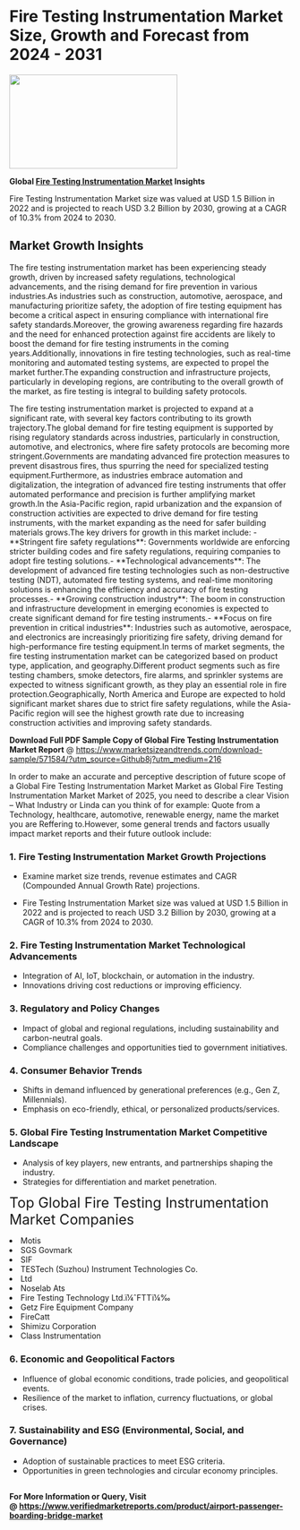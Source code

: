 <H1>Fire Testing Instrumentation Market Size, Growth and Forecast from 2024 - 2031</H1><img class="aligncenter size-medium wp-image-584254" src="https://thirdeyenews.in/wp-content/uploads/2024/09/Global-Market-Research-300x168.jpeg" alt="" width="300" height="168" /><p><strong>Global&nbsp;<a href="https://www.marketsizeandtrends.com/download-sample/571584/?utm_source=Github8j?utm_medium=216">Fire Testing Instrumentation Market</a> Insights</strong></p><p>Fire Testing Instrumentation Market size was valued at USD 1.5 Billion in 2022 and is projected to reach USD 3.2 Billion by 2030, growing at a CAGR of 10.3% from 2024 to 2030.</p><p><h2>Market Growth Insights</h2> <p>The fire testing instrumentation market has been experiencing steady growth, driven by increased safety regulations, technological advancements, and the rising demand for fire prevention in various industries.As industries such as construction, automotive, aerospace, and manufacturing prioritize safety, the adoption of fire testing equipment has become a critical aspect in ensuring compliance with international fire safety standards.Moreover, the growing awareness regarding fire hazards and the need for enhanced protection against fire accidents are likely to boost the demand for fire testing instruments in the coming years.Additionally, innovations in fire testing technologies, such as real-time monitoring and automated testing systems, are expected to propel the market further.The expanding construction and infrastructure projects, particularly in developing regions, are contributing to the overall growth of the market, as fire testing is integral to building safety protocols.</p> <p>The fire testing instrumentation market is projected to expand at a significant rate, with several key factors contributing to its growth trajectory.The global demand for fire testing equipment is supported by rising regulatory standards across industries, particularly in construction, automotive, and electronics, where fire safety protocols are becoming more stringent.Governments are mandating advanced fire protection measures to prevent disastrous fires, thus spurring the need for specialized testing equipment.Furthermore, as industries embrace automation and digitalization, the integration of advanced fire testing instruments that offer automated performance and precision is further amplifying market growth.In the Asia-Pacific region, rapid urbanization and the expansion of construction activities are expected to drive demand for fire testing instruments, with the market expanding as the need for safer building materials grows.The key drivers for growth in this market include: - **Stringent fire safety regulations**: Governments worldwide are enforcing stricter building codes and fire safety regulations, requiring companies to adopt fire testing solutions.- **Technological advancements**: The development of advanced fire testing technologies such as non-destructive testing (NDT), automated fire testing systems, and real-time monitoring solutions is enhancing the efficiency and accuracy of fire testing processes.- **Growing construction industry**: The boom in construction and infrastructure development in emerging economies is expected to create significant demand for fire testing instruments.- **Focus on fire prevention in critical industries**: Industries such as automotive, aerospace, and electronics are increasingly prioritizing fire safety, driving demand for high-performance fire testing equipment.In terms of market segments, the fire testing instrumentation market can be categorized based on product type, application, and geography.Different product segments such as fire testing chambers, smoke detectors, fire alarms, and sprinkler systems are expected to witness significant growth, as they play an essential role in fire protection.Geographically, North America and Europe are expected to hold significant market shares due to strict fire safety regulations, while the Asia-Pacific region will see the highest growth rate due to increasing construction activities and improving safety standards.<p><span class=""><strong>Download Full PDF Sample Copy of Global Fire Testing Instrumentation Market Report</strong> @ <a href="https://www.marketsizeandtrends.com/download-sample/571584/?utm_source=Github8j?utm_medium=216" target="_blank">https://www.marketsizeandtrends.com/download-sample/571584/?utm_source=Github8j?utm_medium=216</a></span></p><p>In order to make an accurate and perceptive description of future scope of a Global&nbsp;Fire Testing Instrumentation Market Market as Global&nbsp;Fire Testing Instrumentation Market Market of 2025, you need to describe a clear Vision &ndash; What Industry or Linda can you think of for example: Quote from a Technology, healthcare, automotive, renewable energy, name the market you are Reffering to.However, some general trends and factors usually impact market reports and their future outlook include:</p><h3>1.&nbsp;<strong>Fire Testing Instrumentation Market Growth Projections</strong></h3><ul><li>Examine market size trends, revenue estimates and CAGR (Compounded Annual Growth Rate) projections.</li><li><p>Fire Testing Instrumentation Market size was valued at USD 1.5 Billion in 2022 and is projected to reach USD 3.2 Billion by 2030, growing at a CAGR of 10.3% from 2024 to 2030.</p></li></ul><h3>2.&nbsp;<strong>Fire Testing Instrumentation Market Technological Advancements</strong></h3><ul><li>Integration of AI, IoT, blockchain, or automation in the industry.</li><li>Innovations driving cost reductions or improving efficiency.</li></ul><h3>3.&nbsp;<strong>Regulatory and Policy Changes</strong></h3><ul><li>Impact of global and regional regulations, including sustainability and carbon-neutral goals.</li><li>Compliance challenges and opportunities tied to government initiatives.</li></ul><h3>4.&nbsp;<strong>Consumer Behavior Trends</strong></h3><ul><li>Shifts in demand influenced by generational preferences (e.g., Gen Z, Millennials).</li><li>Emphasis on eco-friendly, ethical, or personalized products/services.</li></ul><h3>5.&nbsp;<strong>Global Fire Testing Instrumentation Market Competitive Landscape</strong></h3><ul><li>Analysis of key players, new entrants, and partnerships shaping the industry.</li><li>Strategies for differentiation and market penetration.</li></ul><p data-pm-slice="1 1 []"><span style="color: inherit; font-family: inherit; font-size: 25px;">Top Global Fire Testing Instrumentation Market Companies</span></p><div class="" data-test-id=""><p><li>Motis</li><li> SGS Govmark</li><li> SIF</li><li> TESTech (Suzhou) Instrument Technologies Co.</li><li> Ltd</li><li> Noselab Ats</li><li> Fire Testing Technology Ltd.ï¼ˆFTTï¼‰</li><li> Getz Fire Equipment Company</li><li> FireCatt</li><li> Shimizu Corporation</li><li> Class Instrumentation</li></p></div><h3>6.&nbsp;<strong>Economic and Geopolitical Factors</strong></h3><ul><li>Influence of global economic conditions, trade policies, and geopolitical events.</li><li>Resilience of the market to inflation, currency fluctuations, or global crises.</li></ul><h3>7.&nbsp;<strong>Sustainability and ESG (Environmental, Social, and Governance)</strong></h3><ul><li>Adoption of sustainable practices to meet ESG criteria.</li><li>Opportunities in green technologies and circular economy principles.</li></ul><h2><strong style="font-size: 14px;">For More Information or Query, Visit @&nbsp;</strong><a style="background-color: #ffffff; font-size: 14px;" href="https://www.marketsizeandtrends.com/report/fire-testing-instrumentation-market/" target="_blank">https://www.verifiedmarketreports.com/product/airport-passenger-boarding-bridge-market</a></h2>